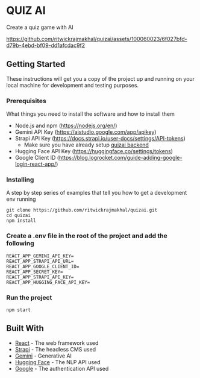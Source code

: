 # QUIZ AI

Create a quiz game with AI



https://github.com/ritwickrajmakhal/quizai/assets/100060023/6f027bfd-d79b-4ebd-bf09-dd1afcdac9f2



## Getting Started

These instructions will get you a copy of the project up and running on your local machine for development and testing purposes.

### Prerequisites

What things you need to install the software and how to install them

- Node.js and npm (https://nodejs.org/en/)
- Gemini API Key (https://aistudio.google.com/app/apikey)
- Strapi API Key (https://docs.strapi.io/user-docs/settings/API-tokens)
    - Make sure you have already setup [quizai backend](https://github.com/ritwickrajmakhal/quizai-backend)
- Hugging Face API Key (https://huggingface.co/settings/tokens)
- Google Client ID (https://blog.logrocket.com/guide-adding-google-login-react-app/)

### Installing

A step by step series of examples that tell you how to get a development env running

```
git clone https://github.com/ritwickrajmakhal/quizai.git
cd quizai
npm install
```

### Create a .env file in the root of the project and add the following

```
REACT_APP_GEMINI_API_KEY=
REACT_APP_STRAPI_API_URL=
REACT_APP_GOOGLE_CLIENT_ID=
REACT_APP_SECRET_KEY=
REACT_APP_STRAPI_API_KEY=
REACT_APP_HUGGING_FACE_API_KEY=
```

### Run the project

```
npm start
```

## Built With

- [React](https://reactjs.org/) - The web framework used
- [Strapi](https://strapi.io/) - The headless CMS used
- [Gemini](https://docs.gemini.com/rest-api/) - Generative AI
- [Hugging Face](https://huggingface.co/) - The NLP API used
- [Google](https://developers.google.com/identity/sign-in/web/sign-in) - The authentication API used
